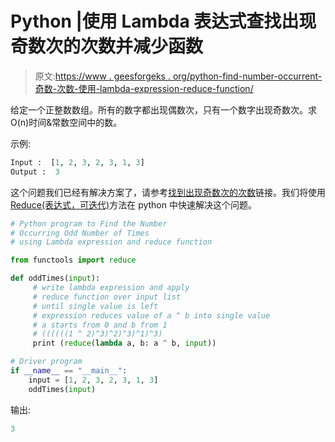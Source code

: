 # Python |使用 Lambda 表达式查找出现奇数次的次数并减少函数

> 原文:[https://www . geesforgeks . org/python-find-number-occurrent-奇数-次数-使用-lambda-expression-reduce-function/](https://www.geeksforgeeks.org/python-find-number-occurring-odd-number-times-using-lambda-expression-reduce-function/)

给定一个正整数数组。所有的数字都出现偶数次，只有一个数字出现奇数次。求 O(n)时间&常数空间中的数。

示例:

```py
Input :  [1, 2, 3, 2, 3, 1, 3]
Output :  3

```

这个问题我们已经有解决方案了，请参考[找到出现奇数次的次数](https://www.geeksforgeeks.org/find-the-number-occurring-odd-number-of-times/)链接。我们将使用 [Reduce(表达式，可迭代)](https://www.geeksforgeeks.org/reduce-in-python/)方法在 python 中快速解决这个问题。

```py
# Python program to Find the Number 
# Occurring Odd Number of Times
# using Lambda expression and reduce function

from functools import reduce

def oddTimes(input):
     # write lambda expression and apply
     # reduce function over input list
     # until single value is left
     # expression reduces value of a ^ b into single value
     # a starts from 0 and b from 1
     # ((((((1 ^ 2)^3)^2)^3)^1)^3)
     print (reduce(lambda a, b: a ^ b, input))

# Driver program
if __name__ == "__main__":
    input = [1, 2, 3, 2, 3, 1, 3]
    oddTimes(input)
```

输出:

```py
3

```